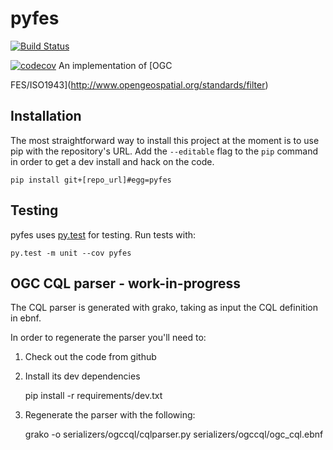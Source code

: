 # pyfes

[![Build
Status](https://travis-ci.org/geopython/pyfes.svg?branch=master)](https://travis-ci.org/geopython/pyfes)

[![codecov](https://codecov.io/gh/geopython/pyfes/branch/master/graph/badge.svg)](https://codecov.io/gh/geopython/pyfes)
An implementation of [OGC

FES/ISO1943](http://www.opengeospatial.org/standards/filter)


## Installation

The most straightforward way to install this project  at the moment
is to use pip with the repository's URL. Add the `--editable` flag
to the `pip` command in order to get a dev install and hack on the
code.

    pip install git+[repo_url]#egg=pyfes


## Testing

pyfes uses [py.test](http://docs.pytest.org/en/latest/) for testing.
Run tests with:

    py.test -m unit --cov pyfes


## OGC CQL parser - work-in-progress

The CQL parser is generated with grako, taking as input the CQL definition
in ebnf.

In order to regenerate the parser you'll need to:

1. Check out the code from github

2. Install its dev dependencies

    pip install -r requirements/dev.txt

3. Regenerate the parser with the following:

    grako -o serializers/ogccql/cqlparser.py serializers/ogccql/ogc_cql.ebnf
